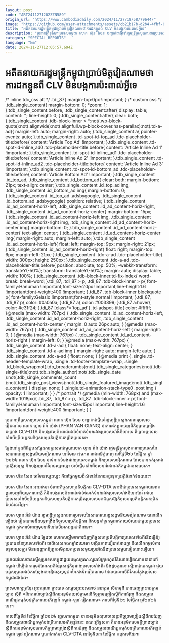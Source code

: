 ```yaml
---
layout: post
code: "ART2411271202ZZN589"
origin_url: "https://www.cambodiadaily.com/2024/11/27/18/58/79644/"
image: "https://github.com/user-attachments/assets/cb21b17b-d2b4-4fbf-89f6-2f48f663e455"
title: "អតីត​នាយករដ្ឋមន្ត្រី​កម្ពុជា​ប្រាប់​មិត្ត​វៀតណាម​ថា​ការ​ដកខ្លួន​ពី CLV មិន​បង្ក​ការ​ប៉ះពាល់​អ្វី​ទេ"
description: "ប្រធាន​ព្រឹទ្ធសភា​ប្រទេស​កម្ពុជា លោក ហ៊ុន សែន បញ្ជាក់​ជា​ថ្មី​ទៅ​រដ្ឋមន្ត្រី​ក្រសួង​ការពារ​ប្រទេស​វៀតណាម លោក ហ្វាន វ៉ាន់ យ៉ាង (PHAN VAN GIANG) ថា​ការ​ដកខ្លួន​ចេញពី​កិច្ចព្រមព្រៀង​គម្រោង CLV-DTA មិន​បង្ក​ផល​ប៉ះពាល់​ដល់​ទំនាក់ទំនង​រវាង​ប្រទេស​ទាំង​បី​នោះ​ទេ ពីព្រោះ​ប្រទេស​ទាំង​បី​ប្រើ​យន្តការ​កិច្ចសហប្រតិបត្តិការ​កម្រិត​ប្រទេស។"
category: "SPECIAL_REPORTS"
language: "km"
date: 2024-11-27T12:05:57.694Z
---
```


# អតីត​នាយករដ្ឋមន្ត្រី​កម្ពុជា​ប្រាប់​មិត្ត​វៀតណាម​ថា​ការ​ដកខ្លួន​ពី CLV មិន​បង្ក​ការ​ប៉ះពាល់​អ្វី​ទេ

/\* inline tdc\_css att \*/ .tdi\_87{ margin-top:0px !important; } /\* custom css \*/ .tdb\_single\_content{ margin-bottom: 0; \*zoom: 1; }.tdb\_single\_content:before, .tdb\_single\_content:after{ display: table; content: ''; line-height: 0; }.tdb\_single\_content:after{ clear: both; }.tdb\_single\_content .tdb-block-inner > \*:not(.wp-block-quote):not(.alignwide):not(.alignfull.wp-block-cover.has-parallax):not(.td-a-ad){ margin-left: auto; margin-right: auto; }.tdb\_single\_content a{ pointer-events: auto; }.tdb\_single\_content .td-spot-id-top\_ad .tdc-placeholder-title:before{ content: 'Article Top Ad' !important; }.tdb\_single\_content .td-spot-id-inline\_ad0 .tdc-placeholder-title:before{ content: 'Article Inline Ad 1' !important; }.tdb\_single\_content .td-spot-id-inline\_ad1 .tdc-placeholder-title:before{ content: 'Article Inline Ad 2' !important; }.tdb\_single\_content .td-spot-id-inline\_ad2 .tdc-placeholder-title:before{ content: 'Article Inline Ad 3' !important; }.tdb\_single\_content .td-spot-id-bottom\_ad .tdc-placeholder-title:before{ content: 'Article Bottom Ad' !important; }.tdb\_single\_content .id\_top\_ad, .tdb\_single\_content .id\_bottom\_ad{ clear: both; margin-bottom: 21px; text-align: center; }.tdb\_single\_content .id\_top\_ad img, .tdb\_single\_content .id\_bottom\_ad img{ margin-bottom: 0; }.tdb\_single\_content .id\_top\_ad .adsbygoogle, .tdb\_single\_content .id\_bottom\_ad .adsbygoogle{ position: relative; }.tdb\_single\_content .id\_ad\_content-horiz-left, .tdb\_single\_content .id\_ad\_content-horiz-right, .tdb\_single\_content .id\_ad\_content-horiz-center{ margin-bottom: 15px; }.tdb\_single\_content .id\_ad\_content-horiz-left img, .tdb\_single\_content .id\_ad\_content-horiz-right img, .tdb\_single\_content .id\_ad\_content-horiz-center img{ margin-bottom: 0; }.tdb\_single\_content .id\_ad\_content-horiz-center{ text-align: center; }.tdb\_single\_content .id\_ad\_content-horiz-center img{ margin-right: auto; margin-left: auto; }.tdb\_single\_content .id\_ad\_content-horiz-left{ float: left; margin-top: 9px; margin-right: 21px; }.tdb\_single\_content .id\_ad\_content-horiz-right{ float: right; margin-top: 6px; margin-left: 21px; }.tdb\_single\_content .tdc-a-ad .tdc-placeholder-title{ width: 300px; height: 250px; }.tdb\_single\_content .tdc-a-ad .tdc-placeholder-title:before{ position: absolute; top: 50%; -webkit-transform: translateY(-50%); transform: translateY(-50%); margin: auto; display: table; width: 100%; }.tdb\_single\_content .tdb-block-inner.td-fix-index{ word-break: break-word; }.tdi\_87, .tdi\_87 > p, .tdi\_87 .tdb-block-inner > p{ font-family:Hanuman !important;font-size:20px !important;line-height:1.6 !important;font-weight:400 !important; }.tdi\_87 .tdb-block-inner blockquote p{ font-family:Gelasio !important;font-style:normal !important; }.tdi\_87, .tdi\_87 p{ color: #0a0a0a; }.tdi\_87 a{ color: #003399; }.tdi\_87 a:hover{ color: #e31f24; }.tdi\_87 \[class\*='top\_ad'\] .td-adspot-title{ color: #ffffff; }@media (max-width: 767px) { .tdb\_single\_content .id\_ad\_content-horiz-left, .tdb\_single\_content .id\_ad\_content-horiz-right, .tdb\_single\_content .id\_ad\_content-horiz-center { margin: 0 auto 26px auto; } }@media (max-width: 767px) { .tdb\_single\_content .id\_ad\_content-horiz-left { margin-right: 0; } }@media (max-width: 767px) { .tdb\_single\_content .id\_ad\_content-horiz-right { margin-left: 0; } }@media (max-width: 767px) { .tdb\_single\_content .td-a-ad { float: none; text-align: center; } .tdb\_single\_content .td-a-ad img { margin-right: auto; margin-left: auto; } .tdb\_single\_content .tdc-a-ad { float: none; } }@media print { .single .td-header-template-wrap, .single .td-footer-template-wrap, .single .td\_block\_wrap:not(.tdb\_breadcrumbs):not(.tdb\_single\_categories):not(.tdb-single-title):not(.tdb\_single\_author):not(.tdb\_single\_date ):not(.tdb\_single\_comments\_count ):not(.tdb\_single\_post\_views):not(.tdb\_single\_featured\_image):not(.tdb\_single\_content) { display: none; } .single.td-animation-stack-type0 .post img { opacity: 1 !important; } } /\* portrait \*/ @media (min-width: 768px) and (max-width: 1018px){ .tdi\_87, .tdi\_87 > p, .tdi\_87 .tdb-block-inner > p{ font-family:Hanuman !important;font-size:15px !important;line-height:1.6 !important;font-weight:400 !important; } }

ប្រធាន​ព្រឹទ្ធសភា​ប្រទេស​កម្ពុជា លោក ហ៊ុន សែន បញ្ជាក់​ជា​ថ្មី​ទៅ​រដ្ឋមន្ត្រី​ក្រសួង​ការពារ​ប្រទេស​វៀតណាម លោក ហ្វាន វ៉ាន់ យ៉ាង (PHAN VAN GIANG) ថា​ការ​ដកខ្លួន​ចេញពី​កិច្ចព្រមព្រៀង​គម្រោង CLV-DTA មិន​បង្ក​ផល​ប៉ះពាល់​ដល់​ទំនាក់ទំនង​រវាង​ប្រទេស​ទាំង​បី​នោះ​ទេ ពីព្រោះ​ប្រទេស​ទាំង​បី​ប្រើ​យន្តការ​កិច្ចសហប្រតិបត្តិការ​កម្រិត​ប្រទេស។

ថ្លែង​នៅ​ក្នុង​ពិធី​ជួប​សម្ដែង​ការ​គួរសម​ជាមួយ​លោក ហ្វាន វ៉ាន់ យ៉ាង រដ្ឋមន្ត្រី​ក្រសួង​ការពារ​ប្រទេស​នៃ​សាធារណរដ្ឋ​សង្គម​និយម​វៀតណាម នៅ​វិមាន ៧​មករា រាជធានី​ភ្នំពេញ នៅ​ថ្ងៃទី​២៦ ខែ​វិច្ឆិកា ឆ្នាំ​២០២៤ លោក ហ៊ុន សែន ថា​ទំនាក់ទំនង​រវាង​ប្រទេស​កម្ពុជា និង​ប្រទេស​វៀតណាម ដែល​បាន​កត់ត្រា​ជា​ប្រវត្តិសាស្ត្រ និង​បង្ហាញ​នៅ​វិមាន​ឈ្នះ​ឈ្នះ ចាប់ផ្តើម​តាំងពី​ចលនា​រំដោះ​ជាតិ​កម្ពុជា​របស់​លោក។

លោក ហ៊ុន សែន ថា​វិមាន​ឈ្នះ​ឈ្នះ គឺជា​ផ្នែក​មួយ​ដ៏​សំខាន់​នៃ​ការ​រក្សាទុក​ប្រវត្តិ​ទំនាក់ទំនង​នេះ។

លោក ហ៊ុន សែន អះអាង​ថា ចំពោះ​កិច្ចសហប្រតិបត្តិការ CLV-DTA ទោះបីជា​ប្រទេស​កម្ពុជា​បាន​ដកខ្លួន​ចេញពី​យន្តការ​នេះ​ក្តី ក៏​មិន​បង្ក​ផល​ប៉ះពាល់​ដល់​ទំនាក់ទំនង​រវាង​ប្រទេស​ទាំង​បី​នោះ​ដែរ ដោយ​ប្រទេស​ទាំង​បី​ប្រើ​យន្តការ​កិច្ចសហប្រតិបត្តិការ​កម្រិត​ប្រទេស​មក​ជំនួស​ឱ្យ​កិច្ចសហប្រតិបត្តិការ​កម្រិត​តំបន់​នេះ​វិញ។

លោក ហ្វាន វ៉ាន់ យ៉ាង រដ្ឋមន្ត្រី​ក្រសួង​ការពារ​ប្រទេស​នៃ​សាធារណរដ្ឋ​សង្គម​និយម​វៀតណាម បាន​លើកឡើង​ថា វៀតណាម​នឹង​បន្ត​ពង្រឹង​កិច្ចសហប្រតិបត្តិការ និង​បន្ត​គាំទ្រ​កម្ពុជា​ឥត​ឈប់​ឈរ​ជាមួយ​ប្រទេស​កម្ពុជា ក្នុង​ការ​បំពេញ​មុខនាទី​នៅ​លើ​ឆាក​អន្តរជាតិ​នានា។

លោក ហ្វាន វ៉ាន់ យ៉ាង ថ្លែង​ថា លោក​សង្ឃឹម​ថា​ការ​ជំរុញ​កិច្ចសហប្រតិបត្តិការ​ប្រទេស​ទាំង​ពីរ​នឹង​ធ្វើ​ឱ្យ​ប្រជាជន​នៃ​ប្រទេស​ទាំង​ពីរ ជាពិសេស​កងកម្លាំង​យោធា បង្កើន​ភាព​ជឿជាក់​រវាង​គ្នា និង​លើក​កម្ពស់​ការ​ទទួល​ខុសត្រូវ មិន​អនុញ្ញាត​ឱ្យ​ពួក​អមិត្ត​យក​ប្រទេស​មួយ​ប្រឆាំង​នឹង​ប្រទេស​មួយ​ទៀត​នោះ​ឡើយ។

ប្រភព​ដដែល​បាន​ស្នើ​ឲ្យ​ប្រទេស​កម្ពុជា​ជួយ​បង្ក​លក្ខណៈ​ល្អ​ដល់​ក្រុមហ៊ុន​វិនិយោគ​វៀតណាម​នានា​នៅ​កម្ពុជា ដើម្បី​ជា​ការ​រួម​ចំណែក​អភិវឌ្ឍ​សេដ្ឋកិច្ច​រវាង​ប្រទេស​ទាំង​ពីរ និង​ដូច​គ្នា​នេះ ស្នើ​អាជ្ញាធរ​កម្ពុជា ជួយ​បន្ត​សម្រួល​ដល់​ការ​ស្វែងរក​អដ្ឋិធាតុ​យុទ្ធជន​នៃ​កងទ័ព​វៀតណាម ដែល​បាន​ពលី​ជីវិត​នៅ​ក្នុង​ប្រទេស​កម្ពុជា​ផង​ដែរ។

ព្រះមហាក្សត្រ​ខ្មែរ ព្រះករុណា ព្រះបាទ សម្ដេច​ព្រះ​បរមនាថ នរោត្តម សីហមុនី បាន​ចេញ​ព្រះរាជក្រម​ច្បាប់ ស្ដីពី «និរាករណ៍​ច្បាប់​ស្ដីពី​ការ​អនុម័ត​យល់ព្រម​លើ​កិច្ចព្រមព្រៀង​ស្ដីពី​ការ​ជំរុញ និង​សម្រួល​ពាណិជ្ជកម្ម​តំបន់​ត្រីកោណ​អភិវឌ្ឍន៍ កម្ពុជា-ឡាវ-វៀតណាម» កាលពី​ថ្ងៃទី​២១ ខែ​វិច្ឆិកា ឆ្នាំ​២០២៤ នេះ។

កាលពី​ថ្ងៃទី​៨ ខែ​វិច្ឆិកា ឆ្នាំ​២០២៤ រដ្ឋសភា​កម្ពុជា បាន​អនុម័ត​លុប​ចោល​នូវ​កិច្ចព្រមព្រៀង​ស្ដីពី​ការ​ជំរុញ និង​សម្រួល​ពាណិជ្ជកម្ម​តំបន់​ត្រីកោណ​អភិវឌ្ឍន៍​នេះ ខណៈ​ព្រឹទ្ធសភា ក៏​បាន​អនុម័ត​សេចក្ដី​ព្រាងច្បាប់​ស្ដីពី​ការ​អនុម័ត​លុប​ចោល​កិច្ចព្រមព្រៀង​ស្ដីពី​ការ​ជំរុញ និង​សម្រួល​ពាណិជ្ជកម្ម​តំបន់​ត្រីកោណ​អភិវឌ្ឍន៍ កម្ពុជា ឡាវ វៀតណាម ឬ​ហៅ​កាត់​ថា CLV-DTA នៅ​ថ្ងៃទី​១៣ ខែ​វិច្ឆិកា កន្លង​ទៅ​ដែរ៕